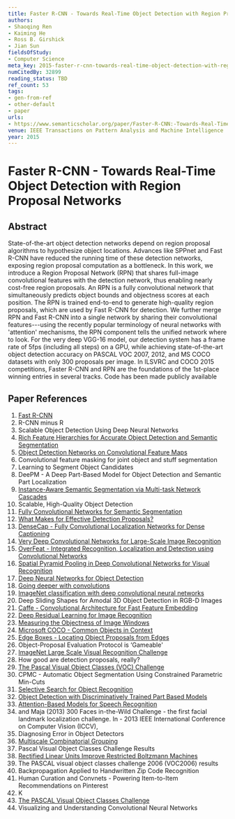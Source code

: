 ```yaml
---
title: Faster R-CNN - Towards Real-Time Object Detection with Region Proposal Networks
authors:
- Shaoqing Ren
- Kaiming He
- Ross B. Girshick
- Jian Sun
fieldsOfStudy:
- Computer Science
meta_key: 2015-faster-r-cnn-towards-real-time-object-detection-with-region-proposal-networks
numCitedBy: 32899
reading_status: TBD
ref_count: 53
tags:
- gen-from-ref
- other-default
- paper
urls:
- https://www.semanticscholar.org/paper/Faster-R-CNN:-Towards-Real-Time-Object-Detection-Ren-He/424561d8585ff8ebce7d5d07de8dbf7aae5e7270?sort=total-citations
venue: IEEE Transactions on Pattern Analysis and Machine Intelligence
year: 2015
---
```


# Faster R-CNN - Towards Real-Time Object Detection with Region Proposal Networks

## Abstract

State-of-the-art object detection networks depend on region proposal algorithms to hypothesize object locations. Advances like SPPnet and Fast R-CNN have reduced the running time of these detection networks, exposing region proposal computation as a bottleneck. In this work, we introduce a Region Proposal Network (RPN) that shares full-image convolutional features with the detection network, thus enabling nearly cost-free region proposals. An RPN is a fully convolutional network that simultaneously predicts object bounds and objectness scores at each position. The RPN is trained end-to-end to generate high-quality region proposals, which are used by Fast R-CNN for detection. We further merge RPN and Fast R-CNN into a single network by sharing their convolutional features---using the recently popular terminology of neural networks with 'attention' mechanisms, the RPN component tells the unified network where to look. For the very deep VGG-16 model, our detection system has a frame rate of 5fps (including all steps) on a GPU, while achieving state-of-the-art object detection accuracy on PASCAL VOC 2007, 2012, and MS COCO datasets with only 300 proposals per image. In ILSVRC and COCO 2015 competitions, Faster R-CNN and RPN are the foundations of the 1st-place winning entries in several tracks. Code has been made publicly available

## Paper References

1. [Fast R-CNN](2015-fast-r-cnn)
2. R-CNN minus R
3. Scalable Object Detection Using Deep Neural Networks
4. [Rich Feature Hierarchies for Accurate Object Detection and Semantic Segmentation](2014-rich-feature-hierarchies-for-accurate-object-detection-and-semantic-segmentation)
5. [Object Detection Networks on Convolutional Feature Maps](2017-object-detection-networks-on-convolutional-feature-maps)
6. Convolutional feature masking for joint object and stuff segmentation
7. Learning to Segment Object Candidates
8. DeePM - A Deep Part-Based Model for Object Detection and Semantic Part Localization
9. [Instance-Aware Semantic Segmentation via Multi-task Network Cascades](2016-instance-aware-semantic-segmentation-via-multi-task-network-cascades)
10. Scalable, High-Quality Object Detection
11. [Fully Convolutional Networks for Semantic Segmentation](2017-fully-convolutional-networks-for-semantic-segmentation)
12. [What Makes for Effective Detection Proposals?](2016-what-makes-for-effective-detection-proposals)
13. [DenseCap - Fully Convolutional Localization Networks for Dense Captioning](2016-densecap-fully-convolutional-localization-networks-for-dense-captioning)
14. [Very Deep Convolutional Networks for Large-Scale Image Recognition](2014-vggnet.md)
15. [OverFeat - Integrated Recognition, Localization and Detection using Convolutional Networks](2014-overfeat-integrated-recognition-localization-and-detection-using-convolutional-networks)
16. [Spatial Pyramid Pooling in Deep Convolutional Networks for Visual Recognition](2015-spatial-pyramid-pooling-in-deep-convolutional-networks-for-visual-recognition)
17. [Deep Neural Networks for Object Detection](2013-deep-neural-networks-for-object-detection)
18. [Going deeper with convolutions](2015-going-deeper-with-convolutions)
19. [ImageNet classification with deep convolutional neural networks](2012-alexnet.md)
20. Deep Sliding Shapes for Amodal 3D Object Detection in RGB-D Images
21. [Caffe - Convolutional Architecture for Fast Feature Embedding](2014-caffe-convolutional-architecture-for-fast-feature-embedding)
22. [Deep Residual Learning for Image Recognition](2015-resnet.md)
23. [Measuring the Objectness of Image Windows](2012-measuring-the-objectness-of-image-windows)
24. [Microsoft COCO - Common Objects in Context](2014-microsoft-coco-common-objects-in-context)
25. [Edge Boxes - Locating Object Proposals from Edges](2014-edge-boxes-locating-object-proposals-from-edges)
26. Object-Proposal Evaluation Protocol is ‘Gameable'
27. [ImageNet Large Scale Visual Recognition Challenge](2015-imagenet-large-scale-visual-recognition-challenge)
28. How good are detection proposals, really?
29. [The Pascal Visual Object Classes (VOC) Challenge](2009-the-pascal-visual-object-classes-voc-challenge)
30. CPMC - Automatic Object Segmentation Using Constrained Parametric Min-Cuts
31. [Selective Search for Object Recognition](2013-selective-search-for-object-recognition)
32. [Object Detection with Discriminatively Trained Part Based Models](2009-object-detection-with-discriminatively-trained-part-based-models)
33. [Attention-Based Models for Speech Recognition](2015-attention-based-models-for-speech-recognition)
34. and Maja (2013) 300 Faces in-the-Wild Challenge - the first facial landmark localization challenge. In - 2013 IEEE International Conference on Computer Vision (ICCV),
35. Diagnosing Error in Object Detectors
36. [Multiscale Combinatorial Grouping](2014-multiscale-combinatorial-grouping)
37. Pascal Visual Object Classes Challenge Results
38. [Rectified Linear Units Improve Restricted Boltzmann Machines](2010-rectified-linear-units-improve-restricted-boltzmann-machines)
39. The PASCAL visual object classes challenge 2006 (VOC2006) results
40. Backpropagation Applied to Handwritten Zip Code Recognition
41. Human Curation and Convnets - Powering Item-to-Item Recommendations on Pinterest
42. K
43. [The PASCAL Visual Object Classes Challenge](2006-the-pascal-visual-object-classes-challenge)
44. Visualizing and Understanding Convolutional Neural Networks
